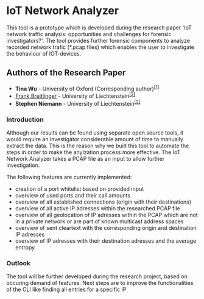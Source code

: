 # IoT Network Analyzer

This tool is a prototype which is developed during the research paper 'IoT network traffic analysis: opportunities and challenges for forensic investigators?'. The tool provides further forensic components to analyze recorded network trafic (*.pcap files) which enables the user to investigate the behaviour of IOT-devices.

## Authors of the Research Paper

* <b>Tina Wu</b> - University of Oxford (Corresponding author)<sup><a id="anker1" title="Department of Computer Science University of Oxford Parks Road, Oxford, UK" href="#fn1">[1]</a></sup>
* [Frank Breitlinger](http://www.FBreitinger.de/) - University of Liechtenstein<sup><a id="anker2" title="Hilti Chair for Data and Application Security Institute of Information Systems University of Liechtenstein, Fürst-Franz-Josef-Strasse, 9490 Vaduz, Liechtenstein" href="#fn1">[2]</a></sup> 
* <b>Stephen Niemann</b> - University of Liechtenstein<sup><a id="anker2" title="Hilti Chair for Data and Application Security Institute of Information Systems University of Liechtenstein, Fürst-Franz-Josef-Strasse, 9490 Vaduz, Liechtenstein" href="#fn1">[2]</a></sup> 

### Introduction
Although our results can be found using separate open source tools,  it  would  require  an  investigator  considerable  amount
of  time  to  manually  extract  the  data. This is the reason why we built this tool to automate the steps in order to make the anylzation process more effective. The IoT Network Analyzer takes a PCAP file as an input to allow further investigation.

The following features are currently implemented:
* creation of a port whitelist based on provided input
* overview of used ports and their call amounts
* overview of all established connections (origin with their destinations)
* overview of all active IP adresses within the researched PCAP file
* overview of all geolocation of IP adresses within the PCAP which are not in a private network or are part of known multicast address spaces
* overview of sent cleartext with the corresponding origin and destination IP adresses
* overview of IP adresses with their destination adresses and the average entropy

### Outlook
The tool will be further developed during the research project, based on occuring demand of features. Next steps are to improve the functionalities of the CLI like finding all entries for a specific IP
